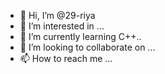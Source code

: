 - 👋 Hi, I’m @29-riya
- 👀 I’m interested in ...
- 🌱 I’m currently learning C++..
- 💞️ I’m looking to collaborate on ...
- 📫 How to reach me ...

<!---
29-riya/29-riya is a ✨ special ✨ repository because its `README.md` (this file) appears on your GitHub profile.
You can click the Preview link to take a look at your changes.
--->
